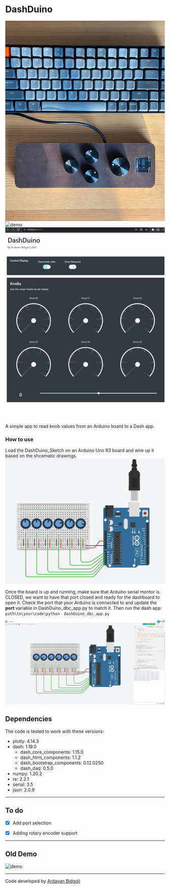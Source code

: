 # DashDuino

![demo](/media/device.jpg)
![demo](/media/test_device.gif?raw=true)
![demo](/media/demo_v01.gif?raw=true)

A simple app to read knob values from an Arduino board to a Dash app.


### How to use

Load the DashDuino_Sketch on an Arduino Uno R3 board and wire up it based on the shcematic drawings. 
![demo](/media/board_small.png)

Once the board is up and running, make sure that Arduino serial montor is CLOSED, we want to have that port closed and ready for the dashboard to open it.
Check the port that your Arduino is connected to and update the **port** variable in DashDuino_dbc_app.py to match it. Then run the dash app:
`path\to\your\code\python  DashDuino_dbc_app.py`

![demo](/media/simulation.gif?raw=true)

## Dependencies

The code is tested to work with these versions:

* plotly: 4.14.3
* dash: 1.19.0
  * dash_core_components: 1.15.0
  * dash_html_components: 1.1.2
  * dash_bootstrap_components: 0.12.0250
  * dash_daq: 0.5.0
* numpy: 1.20.2
* re: 2.2.1
* serial: 3.5
* json: 2.0.9

---

## To do

* [x] Add port selection

* [x] Adding rotary encoder support

---

## Old Demo

![demo](/media/DashDuino_demo.gif?raw=true)

---
Code developed by [Ardavan Bidgoli](ardavan.io)